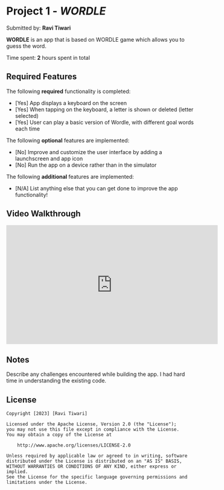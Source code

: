 # Project 1 - *WORDLE*

Submitted by: **Ravi Tiwari**

**WORDLE** is an app that is based on WORDLE game which allows you to guess the word. 

Time spent: **2** hours spent in total

## Required Features

The following **required** functionality is completed:

- [Yes] App displays a keyboard on the screen
- [Yes] When tapping on the keyboard, a letter is shown or deleted (letter selected)
- [Yes] User can play a basic version of Wordle, with different goal words each time

The following **optional** features are implemented:

- [No] Improve and customize the user interface by adding a launchscreen and app icon
- [No] Run the app on a device rather than in the simulator

The following **additional** features are implemented:

- [N/A] List anything else that you can get done to improve the app functionality!

## Video Walkthrough
<iframe width="560" height="315" src="https://www.youtube.com/embed/x04-D0KRB5Q" frameborder="0" allowfullscreen></iframe>


## Notes

Describe any challenges encountered while building the app.
I had hard time in understanding the existing code. 

## License

    Copyright [2023] [Ravi Tiwari]

    Licensed under the Apache License, Version 2.0 (the "License");
    you may not use this file except in compliance with the License.
    You may obtain a copy of the License at

        http://www.apache.org/licenses/LICENSE-2.0

    Unless required by applicable law or agreed to in writing, software
    distributed under the License is distributed on an "AS IS" BASIS,
    WITHOUT WARRANTIES OR CONDITIONS OF ANY KIND, either express or implied.
    See the License for the specific language governing permissions and
    limitations under the License.

